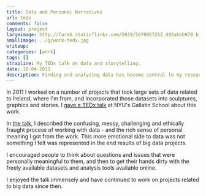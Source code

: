 ```yaml
---
title: Data and Personal Narratives
url: tedx
comments: false
layout: project
largeimage: http://farm6.staticflickr.com/5029/5670967252_d93abbb970_b_d.jpg
smallimage: ../g/work-tedx.jpg
writeup: 
categories: [work]
tags: []
strapline: My TEDx talk on data and storytelling.
date: 10-04-2011
description: Finding and analyzing data has become central to my research and design work. 
---
```

In 2011 I worked on a number of projects that took large sets of data related to Ireland, where I'm from, and incorporated those datasets into sculptures, graphics and stories. I <a href="http://tedxtalks.ted.com/video/TEDxGallatin-Paul-May-Data-Repr">gave a TEDx talk</a> at NYU's Gallatin School about this work. 

In <a href="http://tedxtalks.ted.com/video/TEDxGallatin-Paul-May-Data-Repr">the talk</a>, I described the confusing, messy, challenging and ethically fraught process of working with data - and the rich sense of personal meaning I got from the work. This more emotional side to data was not something I felt was represented in the end results of big data projects.

I encouraged people to think about questions and issues that were personally meaningful to them, and then to get their hands dirty with the freely available datasets and analysis tools available online.

I enjoyed the talk immensely and have continued to work on projects related to big data since then. 